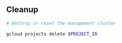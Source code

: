 ## Cleanup

```bash
# Destroy or reset the management cluster

gcloud projects delete $PROJECT_ID
```
